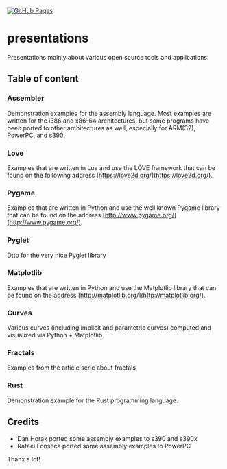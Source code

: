 [![GitHub Pages](https://img.shields.io/badge/%20-GitHub%20Pages-informational)](https://tisnik.github.io/presentations/)

presentations
=============

Presentations mainly about various open source tools and applications.

Table of content
----------------

### Assembler

Demonstration examples for the assembly language. Most examples are written
for the i386 and x86-64 architectures, but some programs have been ported
to other architectures as well, especially for ARM(32), PowerPC, and s390.

### Love

Examples that are written in Lua and use the LÖVE framework that can be found
on the following address [https://love2d.org/](https://love2d.org/).

### Pygame

Examples that are written in Python and use the well known Pygame library that
can be found on the address
[http://www.pygame.org/](http://www.pygame.org/).

### Pyglet

Dtto for the very nice Pyglet library

### Matplotlib

Examples that are written in Python and use the Matplotlib library that
can be found on the address
[http://matplotlib.org/](http://matplotlib.org/).

### Curves

Various curves (including implicit and parametric curves) computed and
visualized via Python + Matplotlib

### Fractals

Examples from the article serie about fractals

### Rust

Demonstration example for the Rust programming language.

Credits
-------
 * Dan Horak ported some assembly examples to s390 and s390x
 * Rafael Fonseca ported some assembly examples to PowerPC

Thanx a lot!

